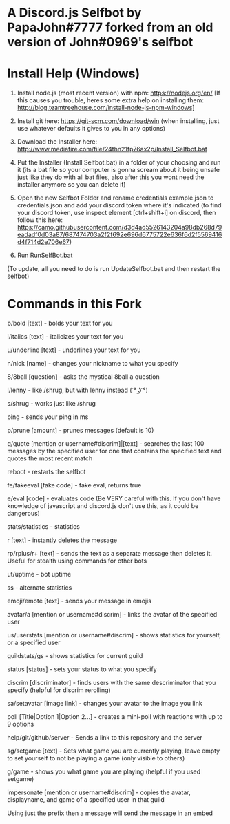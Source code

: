 # A Discord.js Selfbot by PapaJohn#7777 forked from an old version of John#0969's selfbot

# Install Help (Windows)

1. Install node.js (most recent version) with npm: https://nodejs.org/en/ [If this causes you trouble, heres some extra help on installing them: http://blog.teamtreehouse.com/install-node-js-npm-windows]

2. Install git here: https://git-scm.com/download/win (when installing, just use whatever defaults it gives to you in any options)

3. Download the Installer here: http://www.mediafire.com/file/24thn21fp76ax2p/Install_Selfbot.bat

4. Put the Installer (Install Selfbot.bat) in a folder of your choosing and run it (its a bat file so your computer is gonna scream about it being unsafe just like they do with all bat files, also after this you wont need the installer anymore so you can delete it)

5. Open the new Selfbot Folder and rename credentials example.json to credentials.json and add your discord token where it's indicated (to find your discord token, use inspect element [ctrl+shift+i] on discord, then follow this here: https://camo.githubusercontent.com/d3d4ad5526143204a98db268d79eadadf0d03a87/687474703a2f2f692e696d6775722e636f6d2f5569416d4f714d2e706e67)

6. Run RunSelfBot.bat

(To update, all you need to do is run UpdateSelfbot.bat and then restart the selfbot)

# Commands in this Fork

b/bold [text] - bolds your text for you

i/italics [text] - italicizes your text for you

u/underline [text] - underlines your text for you

n/nick [name] - changes your nickname to what you specify

8/8ball [question] - asks the mystical 8ball a question

l/lenny - like /shrug, but with lenny instead ( ͡° ͜ʖ ͡°)

s/shrug - works just like /shrug

ping - sends your ping in ms

p/prune [amount] - prunes messages (default is 10)

q/quote [mention or username#discrim]|[text] - searches the last 100 messages by the specified user for one that contains the specified text and quotes the most recent match

reboot - restarts the selfbot

fe/fakeeval [fake code] - fake eval, returns true

e/eval [code] - evaluates code (Be VERY careful with this. If you don't have knowledge of javascript and discord.js don't use this, as it could be dangerous)

stats/statistics - statistics

r [text] - instantly deletes the message

rp/rplus/r+ [text] - sends the text as a separate message then deletes it. Useful for stealth using commands for other bots

ut/uptime - bot uptime

ss - alternate statistics

emoji/emote [text] - sends your message in emojis

avatar/a [mention or username#discrim] - links the avatar of the specified user

us/userstats [mention or username#discrim] - shows statistics for yourself, or a specified user

guildstats/gs - shows statistics for current guild

status [status] - sets your status to what you specify

discrim [discriminator] - finds users with the same descriminator that you specify (helpful for discrim rerolling)

sa/setavatar [image link] - changes your avatar to the image you link

poll [Title|Option 1|Option 2...] - creates a mini-poll with reactions with up to 9 options

help/git/github/server - Sends a link to this repository and the server

sg/setgame [text] - Sets what game you are currently playing, leave empty to set yourself to not be playing a game (only visible to others)

g/game - shows you what game you are playing (helpful if you used setgame)

impersonate [mention or username#discrim] - copies the avatar, displayname, and game of a specified user in that guild

Using just the prefix then a message will send the message in an embed

